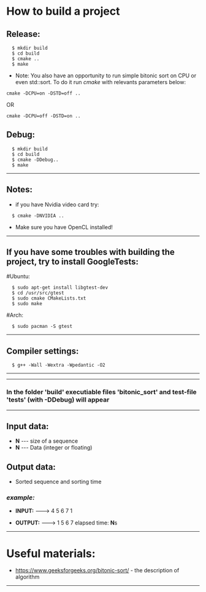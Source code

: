 # How to build a project
## Release:
```
  $ mkdir build
  $ cd build
  $ cmake ..
  $ make
```
* Note: You also have an opportunity to run simple bitonic sort on CPU or even std::sort. To do it run *cmake* with relevants parameters below:
```
cmake -DCPU=on -DSTD=off ..   
```
OR
```
cmake -DCPU=off -DSTD=on ..   
```
## Debug:
```
  $ mkdir build
  $ cd build
  $ cmake -DDebug..
  $ make
```
---
## Notes:
* if you have Nvidia video card try:
```
  $ cmake -DNVIDIA .. 
```
* Make sure you have OpenCL installed!
---
## If you have some troubles with building the project, try to install GoogleTests:
#Ubuntu:
```
  $ sudo apt-get install libgtest-dev
  $ cd /usr/src/gtest
  $ sudo cmake CMakeLists.txt
  $ sudo make
```
#Arch:
```
  $ sudo pacman -S gtest
```
---
## Compiler settings:
```
  $ g++ -Wall -Wextra -Wpedantic -O2
```
---
---
### In the folder 'build' executiable files 'bitonic_sort' and  test-file 'tests' (with -DDebug) will appear
---
## Input data: 
* **N** --- size of a sequence
* **N** --- Data (integer or floating)  
## Output data: 
* Sorted sequence and sorting time
### ***example:*** 
* **INPUT:** ---> 4 5 6 7 1 

* **OUTPUT:** ---> 1 5 6 7 elapsed time: **N**s 

---
# Useful materials: 
* https://www.geeksforgeeks.org/bitonic-sort/ - the description of algorithm
---